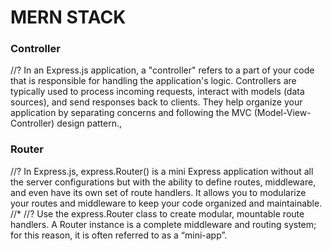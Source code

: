 <h1> MERN STACK </h1>
<h3> Controller </h3>
<span>//? In an Express.js application, a "controller" refers to a part of your code that is responsible for handling the application's logic. Controllers are typically used to process incoming requests, interact with models (data sources), and send responses back to clients. They help organize your application by separating concerns and following the MVC (Model-View-Controller) design pattern.,</span>

<h3>Router </h3>
<span>//? In Express.js, express.Router() is a mini Express application without all the server configurations but with the ability to define routes, middleware, and even have its own set of route handlers. It allows you to modularize your routes and middleware to keep your code organized and maintainable.
//* <https://expressjs.com/en/guide/routing.html>
//? Use the express.Router class to create modular, mountable route handlers. A Router instance is a complete middleware and routing system; for this reason, it is often referred to as a “mini-app”.
</span>
